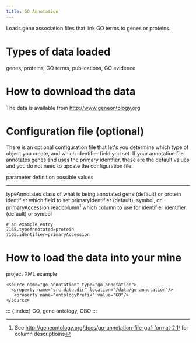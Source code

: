 ```yaml
---
title: GO Annotation
---
```


Loads gene association files that link GO terms to genes or proteins.

Types of data loaded
====================

genes, proteins, GO terms, publications, GO evidence

How to download the data
========================

The data is available from <http://www.geneontology.org>

Configuration file (optional)
=============================

There is an optional configuration file that let\'s you determine which
type of object you create, and which identifier field you set. If your
annotation file annotates genes and uses the primary identfier, these
are the default values and you do not need to update the configuration
file.

  parameter        definition                           possible values
  ---------------- ------------------------------------ ----------------------------------------------------------
  typeAnnotated    class of what is being annotated     gene (default) or protein
  identifier       which field to set                   primaryIdentifier (default), symbol, or primaryAccession
  readcolumn[^1]   which column to use for identifier   identifier (default) or symbol

``` {.properties}
# an example entry
7165.typeAnnotated=protein
7165.identifier=primaryAccession
```

How to load the data into your mine
===================================

project XML example

``` {.xml}
<source name="go-annotation" type="go-annotation">
  <property name="src.data.dir" location="/data/go-annotation"/>
   <property name="ontologyPrefix" value="GO"/>
</source>
```

::: {.index}
GO, gene ontology, OBO
:::

[^1]: See
    <http://geneontology.org/docs/go-annotation-file-gaf-format-2.1/>
    for column descriptioins
